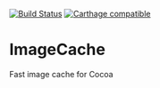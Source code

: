 [![Build Status](https://travis-ci.org/thabz/ImageCache.svg)](https://travis-ci.org/thabz/ImageCache)
[![Carthage compatible](https://img.shields.io/badge/Carthage-compatible-4BC51D.svg?style=flat)](https://github.com/Carthage/Carthage)

# ImageCache
Fast image cache for Cocoa
